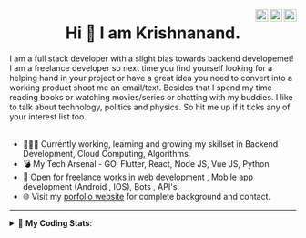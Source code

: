 <a href="https://twitter.com/krishnaincrypto" target="_blank" rel="nofollow"><img align="right" alt="Pratik's Twitter" width="22px" src="https://cdn.jsdelivr.net/npm/simple-icons@v3/icons/twitter.svg" /></a><a href="https://www.linkedin.com/in/incrypt0" target="_blank" rel="nofollow"><img align="right" alt="Pratik's Linkdein" width="22px" src="https://cdn.jsdelivr.net/npm/simple-icons@v3/icons/linkedin.svg" /></a><a href="https://www.instagram.com/incrypt0" target="_blank" rel="nofollow"><img align="right" alt="Pratik's Insta" width="22px" src="https://cdn.jsdelivr.net/npm/simple-icons@v3/icons/instagram.svg" /></a>

<center><h1> Hi 👋 I am Krishnanand. </h1></center>
 I am a full stack developer with a slight bias towards backend developemet! I am a freelance developer so next time you find yourself looking for a helping hand in your project or have a great idea you need to convert into a working product shoot me an email/text. Besides that I spend my time reading books or watching movies/series or chatting with my buddies. I like to talk about technology, politics and physics. So hit me up if it ticks any of your interest list too.
 <br /> 
 <br /> 

 
- 👨🏽‍💻 Currently working, learning and growing my skillset in Backend Development, Cloud Computing, Algorithms.
- 💣 My Tech Arsenal - GO, Flutter, React, Node JS, Vue JS, Python
- 🤝 Open for freelance works in web development , Mobile app development (Android , IOS), Bots , API's.
- 🌐 Visit my [porfolio website](https://incrypt0.github.io/) for complete background and contact.


---


<details> 
 <summary>🤖 <b>My Coding Stats</b>: </summary>
<br>

<!--START_SECTION:waka-->
**I'm an Early 🐤** 

```text
🌞 Morning    110 commits    █████░░░░░░░░░░░░░░░░░░░░   19.54% 
🌆 Daytime    214 commits    █████████░░░░░░░░░░░░░░░░   38.01% 
🌃 Evening    223 commits    ██████████░░░░░░░░░░░░░░░   39.61% 
🌙 Night      16 commits     ░░░░░░░░░░░░░░░░░░░░░░░░░   2.84%

```
📅 **I'm Most Productive on Friday** 

```text
Monday       67 commits     ███░░░░░░░░░░░░░░░░░░░░░░   11.9% 
Tuesday      63 commits     ██░░░░░░░░░░░░░░░░░░░░░░░   11.19% 
Wednesday    96 commits     ████░░░░░░░░░░░░░░░░░░░░░   17.05% 
Thursday     84 commits     ███░░░░░░░░░░░░░░░░░░░░░░   14.92% 
Friday       100 commits    ████░░░░░░░░░░░░░░░░░░░░░   17.76% 
Saturday     74 commits     ███░░░░░░░░░░░░░░░░░░░░░░   13.14% 
Sunday       79 commits     ███░░░░░░░░░░░░░░░░░░░░░░   14.03%

```


📊 **This Week I Spent My Time On** 

```text
💬 Programming Languages: 
Go                       8 hrs 47 mins       █████████░░░░░░░░░░░░░░░░   36.86% 
Vue.js                   3 hrs 39 mins       ███░░░░░░░░░░░░░░░░░░░░░░   15.31% 
HTML                     2 hrs 56 mins       ███░░░░░░░░░░░░░░░░░░░░░░   12.35% 
Dart                     2 hrs 56 mins       ███░░░░░░░░░░░░░░░░░░░░░░   12.34% 
TypeScript               1 hr 50 mins        ██░░░░░░░░░░░░░░░░░░░░░░░   7.73%

💻 Operating System: 
Linux                    23 hrs 51 mins      █████████████████████████   100.0%

```

**I Mostly Code in Dart** 

```text
Dart                     15 repos            ████████░░░░░░░░░░░░░░░░░   33.33% 
JavaScript               9 repos             █████░░░░░░░░░░░░░░░░░░░░   20.0% 
Go                       6 repos             ███░░░░░░░░░░░░░░░░░░░░░░   13.33% 
HTML                     4 repos             ██░░░░░░░░░░░░░░░░░░░░░░░   8.89% 
Vue                      4 repos             ██░░░░░░░░░░░░░░░░░░░░░░░   8.89%

```



<!--END_SECTION:waka-->

</details>


